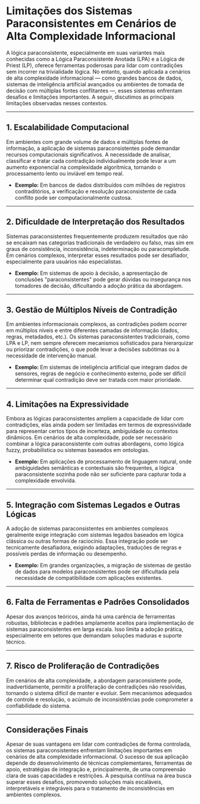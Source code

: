 # Limitações dos Sistemas Paraconsistentes em Cenários de Alta Complexidade Informacional

A lógica paraconsistente, especialmente em suas variantes mais conhecidas como a Lógica Paraconsistente Anotada (LPA) e a Lógica de Priest (LP), oferece ferramentas poderosas para lidar com contradições sem incorrer na trivialidade lógica. No entanto, quando aplicada a cenários de alta complexidade informacional — como grandes bancos de dados, sistemas de inteligência artificial avançados ou ambientes de tomada de decisão com múltiplas fontes conflitantes —, esses sistemas enfrentam desafios e limitações importantes. A seguir, discutimos as principais limitações observadas nesses contextos.

---

## 1. **Escalabilidade Computacional**

Em ambientes com grande volume de dados e múltiplas fontes de informação, a aplicação de sistemas paraconsistentes pode demandar recursos computacionais significativos. A necessidade de analisar, classificar e tratar cada contradição individualmente pode levar a um aumento exponencial na complexidade algorítmica, tornando o processamento lento ou inviável em tempo real.

- **Exemplo:** Em bancos de dados distribuídos com milhões de registros contraditórios, a verificação e resolução paraconsistente de cada conflito pode ser computacionalmente custosa.

---

## 2. **Dificuldade de Interpretação dos Resultados**

Sistemas paraconsistentes frequentemente produzem resultados que não se encaixam nas categorias tradicionais de verdadeiro ou falso, mas sim em graus de consistência, inconsistência, indeterminação ou paracompletude. Em cenários complexos, interpretar esses resultados pode ser desafiador, especialmente para usuários não especialistas.

- **Exemplo:** Em sistemas de apoio à decisão, a apresentação de conclusões "paraconsistentes" pode gerar dúvidas ou insegurança nos tomadores de decisão, dificultando a adoção prática da abordagem.

---

## 3. **Gestão de Múltiplos Níveis de Contradição**

Em ambientes informacionais complexos, as contradições podem ocorrer em múltiplos níveis e entre diferentes camadas de informação (dados, regras, metadados, etc.). Os sistemas paraconsistentes tradicionais, como LPA e LP, nem sempre oferecem mecanismos sofisticados para hierarquizar ou priorizar contradições, o que pode levar a decisões subótimas ou à necessidade de intervenção manual.

- **Exemplo:** Em sistemas de inteligência artificial que integram dados de sensores, regras de negócio e conhecimento externo, pode ser difícil determinar qual contradição deve ser tratada com maior prioridade.

---

## 4. **Limitações na Expressividade**

Embora as lógicas paraconsistentes ampliem a capacidade de lidar com contradições, elas ainda podem ser limitadas em termos de expressividade para representar certos tipos de incerteza, ambiguidade ou contextos dinâmicos. Em cenários de alta complexidade, pode ser necessário combinar a lógica paraconsistente com outras abordagens, como lógica fuzzy, probabilística ou sistemas baseados em ontologias.

- **Exemplo:** Em aplicações de processamento de linguagem natural, onde ambiguidades semânticas e contextuais são frequentes, a lógica paraconsistente sozinha pode não ser suficiente para capturar toda a complexidade envolvida.

---

## 5. **Integração com Sistemas Legados e Outras Lógicas**

A adoção de sistemas paraconsistentes em ambientes complexos geralmente exige integração com sistemas legados baseados em lógica clássica ou outras formas de raciocínio. Essa integração pode ser tecnicamente desafiadora, exigindo adaptações, traduções de regras e possíveis perdas de informação ou desempenho.

- **Exemplo:** Em grandes organizações, a migração de sistemas de gestão de dados para modelos paraconsistentes pode ser dificultada pela necessidade de compatibilidade com aplicações existentes.

---

## 6. **Falta de Ferramentas e Padrões Consolidados**

Apesar dos avanços teóricos, ainda há uma carência de ferramentas robustas, bibliotecas e padrões amplamente aceitos para implementação de sistemas paraconsistentes em larga escala. Isso limita a adoção prática, especialmente em setores que demandam soluções maduras e suporte técnico.

---

## 7. **Risco de Proliferação de Contradições**

Em cenários de alta complexidade, a abordagem paraconsistente pode, inadvertidamente, permitir a proliferação de contradições não resolvidas, tornando o sistema difícil de manter e evoluir. Sem mecanismos adequados de controle e resolução, o acúmulo de inconsistências pode comprometer a confiabilidade do sistema.

---

## **Considerações Finais**

Apesar de suas vantagens em lidar com contradições de forma controlada, os sistemas paraconsistentes enfrentam limitações importantes em cenários de alta complexidade informacional. O sucesso de sua aplicação depende do desenvolvimento de técnicas complementares, ferramentas de apoio, estratégias de integração e, principalmente, de uma compreensão clara de suas capacidades e restrições. A pesquisa contínua na área busca superar esses desafios, promovendo soluções mais escaláveis, interpretáveis e integráveis para o tratamento de inconsistências em ambientes complexos.